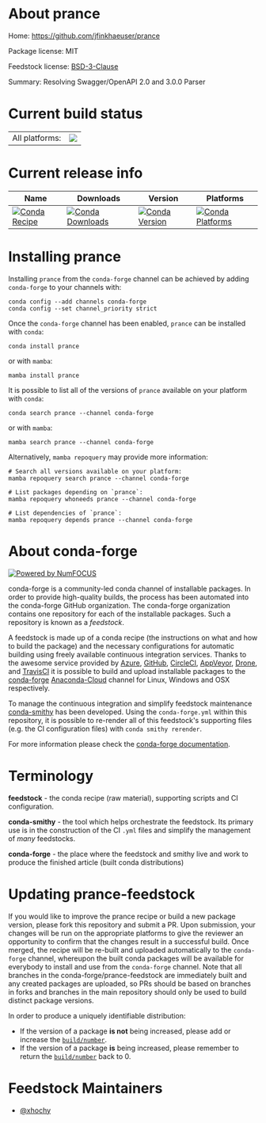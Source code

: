 About prance
============

Home: https://github.com/jfinkhaeuser/prance

Package license: MIT

Feedstock license: [BSD-3-Clause](https://github.com/conda-forge/prance-feedstock/blob/main/LICENSE.txt)

Summary: Resolving Swagger/OpenAPI 2.0 and 3.0.0 Parser

Current build status
====================


<table><tr><td>All platforms:</td>
    <td>
      <a href="https://dev.azure.com/conda-forge/feedstock-builds/_build/latest?definitionId=15206&branchName=main">
        <img src="https://dev.azure.com/conda-forge/feedstock-builds/_apis/build/status/prance-feedstock?branchName=main">
      </a>
    </td>
  </tr>
</table>

Current release info
====================

| Name | Downloads | Version | Platforms |
| --- | --- | --- | --- |
| [![Conda Recipe](https://img.shields.io/badge/recipe-prance-green.svg)](https://anaconda.org/conda-forge/prance) | [![Conda Downloads](https://img.shields.io/conda/dn/conda-forge/prance.svg)](https://anaconda.org/conda-forge/prance) | [![Conda Version](https://img.shields.io/conda/vn/conda-forge/prance.svg)](https://anaconda.org/conda-forge/prance) | [![Conda Platforms](https://img.shields.io/conda/pn/conda-forge/prance.svg)](https://anaconda.org/conda-forge/prance) |

Installing prance
=================

Installing `prance` from the `conda-forge` channel can be achieved by adding `conda-forge` to your channels with:

```
conda config --add channels conda-forge
conda config --set channel_priority strict
```

Once the `conda-forge` channel has been enabled, `prance` can be installed with `conda`:

```
conda install prance
```

or with `mamba`:

```
mamba install prance
```

It is possible to list all of the versions of `prance` available on your platform with `conda`:

```
conda search prance --channel conda-forge
```

or with `mamba`:

```
mamba search prance --channel conda-forge
```

Alternatively, `mamba repoquery` may provide more information:

```
# Search all versions available on your platform:
mamba repoquery search prance --channel conda-forge

# List packages depending on `prance`:
mamba repoquery whoneeds prance --channel conda-forge

# List dependencies of `prance`:
mamba repoquery depends prance --channel conda-forge
```


About conda-forge
=================

[![Powered by
NumFOCUS](https://img.shields.io/badge/powered%20by-NumFOCUS-orange.svg?style=flat&colorA=E1523D&colorB=007D8A)](https://numfocus.org)

conda-forge is a community-led conda channel of installable packages.
In order to provide high-quality builds, the process has been automated into the
conda-forge GitHub organization. The conda-forge organization contains one repository
for each of the installable packages. Such a repository is known as a *feedstock*.

A feedstock is made up of a conda recipe (the instructions on what and how to build
the package) and the necessary configurations for automatic building using freely
available continuous integration services. Thanks to the awesome service provided by
[Azure](https://azure.microsoft.com/en-us/services/devops/), [GitHub](https://github.com/),
[CircleCI](https://circleci.com/), [AppVeyor](https://www.appveyor.com/),
[Drone](https://cloud.drone.io/welcome), and [TravisCI](https://travis-ci.com/)
it is possible to build and upload installable packages to the
[conda-forge](https://anaconda.org/conda-forge) [Anaconda-Cloud](https://anaconda.org/)
channel for Linux, Windows and OSX respectively.

To manage the continuous integration and simplify feedstock maintenance
[conda-smithy](https://github.com/conda-forge/conda-smithy) has been developed.
Using the ``conda-forge.yml`` within this repository, it is possible to re-render all of
this feedstock's supporting files (e.g. the CI configuration files) with ``conda smithy rerender``.

For more information please check the [conda-forge documentation](https://conda-forge.org/docs/).

Terminology
===========

**feedstock** - the conda recipe (raw material), supporting scripts and CI configuration.

**conda-smithy** - the tool which helps orchestrate the feedstock.
                   Its primary use is in the construction of the CI ``.yml`` files
                   and simplify the management of *many* feedstocks.

**conda-forge** - the place where the feedstock and smithy live and work to
                  produce the finished article (built conda distributions)


Updating prance-feedstock
=========================

If you would like to improve the prance recipe or build a new
package version, please fork this repository and submit a PR. Upon submission,
your changes will be run on the appropriate platforms to give the reviewer an
opportunity to confirm that the changes result in a successful build. Once
merged, the recipe will be re-built and uploaded automatically to the
`conda-forge` channel, whereupon the built conda packages will be available for
everybody to install and use from the `conda-forge` channel.
Note that all branches in the conda-forge/prance-feedstock are
immediately built and any created packages are uploaded, so PRs should be based
on branches in forks and branches in the main repository should only be used to
build distinct package versions.

In order to produce a uniquely identifiable distribution:
 * If the version of a package **is not** being increased, please add or increase
   the [``build/number``](https://docs.conda.io/projects/conda-build/en/latest/resources/define-metadata.html#build-number-and-string).
 * If the version of a package **is** being increased, please remember to return
   the [``build/number``](https://docs.conda.io/projects/conda-build/en/latest/resources/define-metadata.html#build-number-and-string)
   back to 0.

Feedstock Maintainers
=====================

* [@xhochy](https://github.com/xhochy/)

